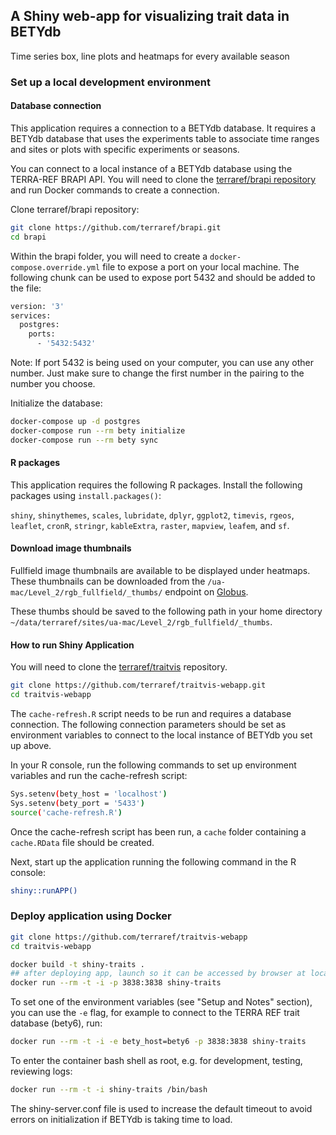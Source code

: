 ## A Shiny web-app for visualizing trait data in BETYdb

Time series box, line plots and heatmaps for every available season


### Set up a local development environment

#### Database connection

This application requires a connection to a BETYdb database. It requires a BETYdb database that uses the experiments table to associate time ranges and sites or plots with specific experiments or seasons.

You can connect to a local instance of a BETYdb database using the TERRA-REF BRAPI API. You will need to clone the [terraref/brapi repository](https://github.com/terraref/brapi) and run Docker commands to create a connection. 

Clone terraref/brapi repository:

```sh
git clone https://github.com/terraref/brapi.git
cd brapi
```

Within the brapi folder, you will need to create a `docker-compose.override.yml` file to expose a port on your local machine. The following chunk can be used to expose port 5432 and should be added to the file:

```sh
version: '3'
services:
  postgres:
    ports:
      - '5432:5432'
```

Note: If port 5432 is being used on your computer, you can use any other number. Just make sure to change the first number in the pairing to the number you choose.

Initialize the database:

```sh
docker-compose up -d postgres
docker-compose run --rm bety initialize
docker-compose run --rm bety sync
```

#### R packages

This application requires the following R packages. Install the following packages using `install.packages()`:

`shiny`, `shinythemes`, `scales`, `lubridate`, `dplyr`, `ggplot2`, `timevis`, `rgeos`, `leaflet`, `cronR`, `stringr`, `kableExtra`, `raster`, `mapview`, `leafem`, and `sf`.

#### Download image thumbnails

Fullfield image thumbnails are available to be displayed under heatmaps. These thumbnails can be downloaded from the `/ua-mac/Level_2/rgb_fullfield/_thumbs/` endpoint on [Globus](https://www.globus.org/).

These thumbs should be saved to the following path in your home directory `~/data/terraref/sites/ua-mac/Level_2/rgb_fullfield/_thumbs`.

#### How to run Shiny Application

You will need to clone the [terraref/traitvis](https://github.com/terraref/traitvis-webapp) repository.

```sh
git clone https://github.com/terraref/traitvis-webapp.git
cd traitvis-webapp
```

The `cache-refresh.R` script needs to be run and requires a database connection. The following connection parameters should be set as environment variables to connect to the local instance of BETYdb you set up above.

In your R console, run the following commands to set up environment variables and run the cache-refresh script:

```sh
Sys.setenv(bety_host = 'localhost')
Sys.setenv(bety_port = '5433')
source('cache-refresh.R')
```

Once the cache-refresh script has been run, a `cache` folder containing a `cache.RData` file should be created.

Next, start up the application running the following command in the R console:

```sh
shiny::runAPP()
```

### Deploy application using Docker

```sh
git clone https://github.com/terraref/traitvis-webapp
cd traitvis-webapp

docker build -t shiny-traits .
## after deploying app, launch so it can be accessed by browser at localhost:3838
docker run --rm -t -i -p 3838:3838 shiny-traits
```

To set one of the environment variables (see "Setup and Notes" section), you can use the `-e` flag, for example to connect to the TERRA REF trait database (bety6), run:

```sh
docker run --rm -t -i -e bety_host=bety6 -p 3838:3838 shiny-traits
```

To enter the container bash shell as root, e.g. for development, testing, reviewing logs:

```sh
docker run --rm -t -i shiny-traits /bin/bash
```

The shiny-server.conf file is used to increase the default timeout to avoid errors on initialization if BETYdb is taking time to load.
